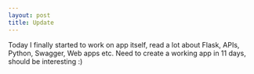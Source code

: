 ```yaml
---
layout: post
title: Update
---
```

Today I finally started to work on app itself, read a lot about Flask, APIs, Python, Swagger, Web apps etc.
Need to create a working app in 11 days, should be interesting :) 

